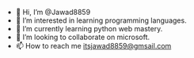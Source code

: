 - 👋 Hi, I’m @Jawad8859
- 👀 I’m interested in learning programming languages.
- 🌱 I’m currently learning python web mastery.
- 💞️ I’m looking to collaborate on microsoft.
- 📫 How to reach me itsjawad8859@gmsail.com

<!---
Jawad8859/Jawad8859 is a ✨ special ✨ repository because its `README.md` (this file) appears on your GitHub profile.
You can click the Preview link to take a look at your changes.
--->
